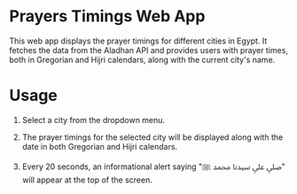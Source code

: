 # Prayers Timings Web App

This web app displays the prayer timings for different cities in Egypt. It fetches the data from the Aladhan API and provides users with prayer times, both in Gregorian and Hijri calendars, along with the current city's name.

# Usage

1. Select a city from the dropdown menu.

2. The prayer timings for the selected city will be displayed along with the date in both Gregorian and Hijri calendars.

3. Every 20 seconds, an informational alert saying "صلي علي سيدنا محمد ﷺ" will appear at the top of the screen.